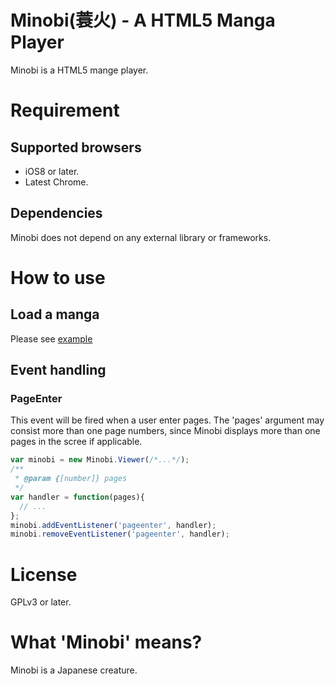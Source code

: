 # Minobi(蓑火) - A HTML5 Manga Player

 Minobi is a HTML5 mange player.

# Requirement

## Supported browsers
 - iOS8 or later.
 - Latest Chrome.

## Dependencies
 Minobi does not depend on any external library or frameworks.

# How to use

## Load a manga

Please see [example](https://github.com/ledyba/Minobi/blob/master/web/index.html)

## Event handling

### PageEnter

This event will be fired when a user enter pages. The 'pages' argument may consist more than one page numbers, since Minobi displays more than one pages in the scree if applicable.

```js
var minobi = new Minobi.Viewer(/*...*/);
/**
 * @param {[number]} pages
 */
var handler = function(pages){
  // ...
};
minobi.addEventListener('pageenter', handler);
minobi.removeEventListener('pageenter', handler);
```

# License

GPLv3 or later.

# What 'Minobi' means?

Minobi is a Japanese creature.
